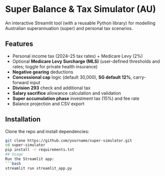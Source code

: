 # Super Balance & Tax Simulator (AU)

An interactive Streamlit tool (with a reusable Python library) for modelling Australian superannuation (super) and personal tax scenarios.  

## Features
- Personal income tax (2024–25 tax rates) + Medicare Levy (2%)  
- Optional **Medicare Levy Surcharge (MLS)** (user-defined thresholds and rates; toggle for private health insurance)  
- **Negative gearing** deductions  
- **Concessional cap** logic (default 30,000), **SG default 12%**, carry-forward input  
- **Division 293** check and additional tax  
- **Salary sacrifice** allowance calculation and validation  
- **Super accumulation phase** investment tax (15%) and fee rate  
- Balance projection and CSV export  

## Installation
Clone the repo and install dependencies:
```bash
git clone https://github.com/yourname/super-simulator.git
cd super-simulator
pip install -r requirements.txt
## Usage
Run the Streamlit app:
```bash
streamlit run streamlit_app.py
